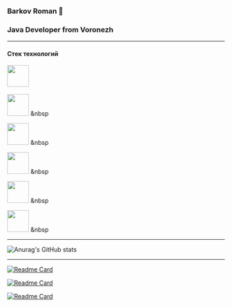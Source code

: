 ### Barkov Roman 👋
### Java Developer from Voronezh

---

#### Стек технологий
<div align="left">
<img src="https://cdn.jsdelivr.net/gh/devicons/devicon/icons/java/java-original-wordmark.svg" width="50" height="50"  alt=""/> &nbsp&nbsp;

<img src="https://cdn.jsdelivr.net/gh/devicons/devicon/icons/docker/docker-original-wordmark.svg" width="50" height="50" alt=""/> &nbsp&nbsp;

<img src="https://cdn.jsdelivr.net/gh/devicons/devicon/icons/postgresql/postgresql-original-wordmark.svg" width="50" height="50" alt=""/> &nbsp&nbsp;

<img src="https://cdn.jsdelivr.net/gh/devicons/devicon/icons/spring/spring-plain-wordmark.svg" width="50" height="50" alt=""/> &nbsp&nbsp;

<img src="https://cdn.jsdelivr.net/gh/devicons/devicon/icons/git/git-original.svg" width="50" height="50" alt=""/> &nbsp&nbsp;

<img src="https://cdn.jsdelivr.net/gh/devicons/devicon/icons/intellij/intellij-original.svg" width="50" height="50" alt=""/> &nbsp&nbsp;
</div>

---

![Anurag's GitHub stats](https://github-readme-stats.vercel.app/api?username=BarkovRoman&show_icons=true&theme=aura)

---

[![Readme Card](https://github-readme-stats.vercel.app/api/pin/?username=BarkovRoman&repo=java-shareit&theme=aura)](https://github.com/BarkovRoman/java-shareit)

[![Readme Card](https://github-readme-stats.vercel.app/api/pin/?username=BarkovRoman&repo=java-explore-with-me&theme=aura)](https://github.com/BarkovRoman/java-explore-with-me)

[![Readme Card](https://github-readme-stats.vercel.app/api/pin/?username=BarkovRoman&repo=java-filmorate&theme=aura)](https://github.com/BarkovRoman/java-filmorate)



          
          
